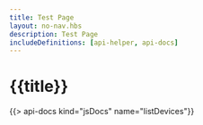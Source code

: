```yaml
---
title: Test Page
layout: no-nav.hbs
description: Test Page
includeDefinitions: [api-helper, api-docs]
---
```


# {{title}}


{{> api-docs kind="jsDocs" name="listDevices"}}
